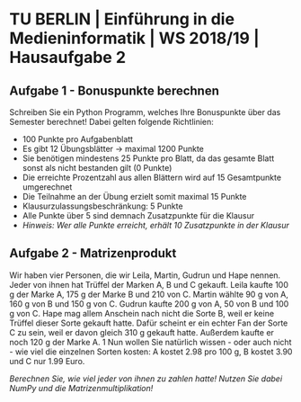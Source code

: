 ﻿# TU BERLIN | Einführung in die Medieninformatik | WS 2018/19 | Hausaufgabe 2

## Aufgabe 1 - Bonuspunkte berechnen
Schreiben Sie ein Python Programm, welches Ihre Bonuspunkte über das Semester berechnet! Dabei gelten folgende Richtlinien:

 - 100 Punkte pro Aufgabenblatt
 - Es gibt 12 Übungsblätter -> maximal 1200 Punkte
 - Sie benötigen mindestens 25 Punkte pro Blatt, da das gesamte Blatt sonst als nicht bestanden gilt (0 Punkte)
 - Die erreichte Prozentzahl aus allen Blättern wird auf 15 Gesamtpunkte umgerechnet
 - Die Teilnahme an der Übung erzielt somit maximal 15 Punkte
 - Klausurzulassungsbeschränkung: 5 Punkte
 - Alle Punkte über 5 sind demnach Zusatzpunkte für die Klausur
 - *Hinweis: Wer alle Punkte erreicht, erhält 10 Zusatzpunkte in der Klausur*

## Aufgabe 2 - Matrizenprodukt

Wir haben vier Personen, die wir Leila, Martin, Gudrun und Hape nennen. Jeder von ihnen hat Trüffel der Marken A, B und C gekauft. Leila kaufte 100 g der Marke A, 175 g der Marke B und 210 von C. Martin wählte 90 g von A, 160 g von B und 150 g von C. Gudrun kaufte 200 g von A, 50 von B und 100 g von C. Hape mag allem Anschein nach nicht die Sorte B, weil er keine Trüffel dieser Sorte gekauft hatte. Dafür scheint er ein echter Fan der Sorte C zu sein, weil er davon gleich 310 g gekauft hatte. Außerdem kaufte er noch 120 g der Marke A. 1 Nun wollen Sie natürlich wissen - oder auch nicht - wie viel die einzelnen Sorten kosten: A kostet 2.98 pro 100 g, B kostet 3.90 und C nur 1.99 Euro. 

*Berechnen Sie, wie viel jeder von ihnen zu zahlen hatte! Nutzen Sie dabei NumPy und die Matrizenmultiplikation!*
